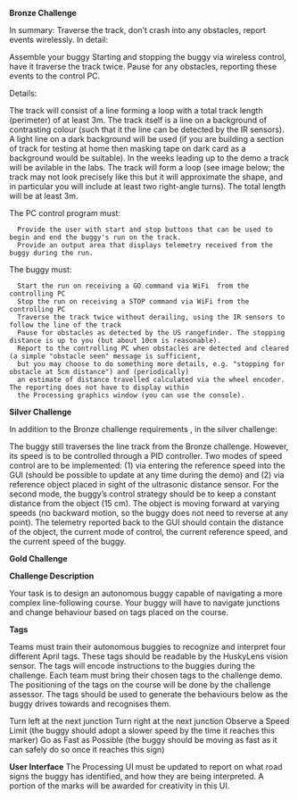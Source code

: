 **Bronze Challenge**

In summary: Traverse the track, don’t crash into any obstacles, report events wirelessly.​
In detail:

   Assemble your buggy
   Starting and stopping the buggy via wireless control, have it traverse the track twice. Pause for any obstacles, reporting these events to the control PC.
   
Details:

   The track will consist of a line forming a loop with a total track length (perimeter) of at least 3m. 
      The track itself is a line on a background of contrasting colour (such that it the line can be detected by the IR sensors). A light line on a dark background will be used (if you are building a section of         track for testing at home then masking tape on dark card as a background would be suitable). In the weeks leading up to the demo a track will be avilable in the labs.
      The track will form a loop (see image below; the track may not look precisely like this but it will approximate the shape, and in particular you will include at least two right-angle turns). The total             length will be at least 3m.

   The PC control program must:
   
      Provide the user with start and stop buttons that can be used to begin and end the buggy's run on the track.
      Provide an output area that displays telemetry received from the buggy during the run. 
      
   The buggy must:
   
      Start the run on receiving a GO command via WiFi  from the controlling PC
      Stop the run on receiving a STOP command via WiFi from the controlling PC
      Traverse the track twice without derailing, using the IR sensors to follow the line of the track
      Pause for obstacles as detected by the US rangefinder. The stopping distance is up to you (but about 10cm is reasonable).
      Report to the controlling PC when obstacles are detected and cleared (a simple "obstacle seen" message is sufficient, 
      but you may choose to do something more details, e.g. "stopping for obstacle at 5cm distance") and (periodically) 
      an estimate of distance travelled calculated via the wheel encoder. The reporting does not have to display within
      the Processing graphics window (you can use the console).

**Silver Challenge**

In addition to the Bronze challenge requirements , in the silver challenge:  

The buggy still traverses the line track from the Bronze challenge. However, its speed is to be controlled through a PID controller. Two modes of speed control are to be implemented: (1) via entering the reference speed into the GUI (should be possible to update at any time during the demo) and (2) via reference object placed in sight of the ultrasonic distance sensor. For the second mode, the buggy’s control strategy should be to keep a constant distance from the object (15 cm). The object is moving forward at varying speeds (no backward motion, so the buggy does not need to reverse at any point). The telemetry reported back to the GUI should contain the distance of the object, the current mode of control, the current reference speed, and the current speed of the buggy.

**Gold Challenge**

**Challenge Description**

Your task is to design an autonomous buggy capable of navigating a more complex line-following course. Your buggy will have to navigate junctions and change behaviour based on tags placed on the course. 

**Tags**

Teams must train their autonomous buggies to recognize and interpret four different April tags. These tags should be readable by the HuskyLens vision sensor. The tags will encode instructions to the buggies during the challenge. Each team must bring their chosen tags to the challenge demo. The positioning of the tags on the course will be done by the challenge assessor. The tags should be used to generate the behaviours below as the buggy drives towards and recognises them. 
 
   Turn left at the next junction 
   Turn right at the next junction 
   Observe a Speed Limit (the buggy should adopt a slower speed by the time it reaches this marker) 
   Go as Fast as Possible (the buggy should be moving as fast as it can safely do so once it reaches this sign) 
   
**User Interface** 
The Processing UI must be updated to report on what road signs the buggy has identified, and how they are being interpreted. A portion of the marks will be awarded for creativity in this UI. 
